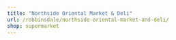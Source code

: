 ```yaml
---
title: "Northside Oriental Market & Deli"
url: /robbinsdale/northside-oriental-market-and-deli/
shop: supermarket
---
```

